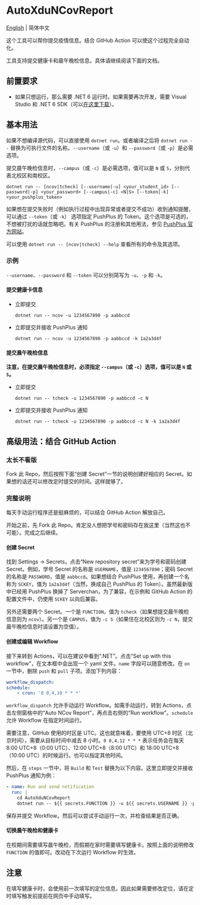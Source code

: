 # AutoXduNCovReport

[English](./README.md) | 简体中文

这个工具可以帮你提交疫情信息。结合 GitHub Action 可以使这个过程完全自动化。

工具支持提交健康卡和晨午晚检信息。具体请继续阅读下面的文档。

## 前置要求

- 如果只想运行，那么需要 .NET 6 运行时。如果需要再次开发，需要 Visual Studio 和 .NET 6 SDK（可以[在这里下载](https://dotnet.microsoft.com/download/dotnet)）。

## 基本用法

如果不想编译源代码，可以直接使用 `dotnet run`。或者编译之后将 `dotnet run --` 替换为可执行文件的名称。`--username`（或 `-u`）和 `--password`（或 `-p`）是必需选项。

提交晨午晚检信息时，`--campus`（或 `-c`）是必需选项，值可以是 `N` 或 `S`，分别代表北校区和南校区。

`dotnet run -- [ncov|tcheck] [--username|-u] <your_student_id> [--password|-p] <your_password> [--campus|-c] <N|S> [--token|-k] <your_pushplus_token>`

如果想在提交失败时（例如执行过程中出现异常或者提交不成功）收到通知提醒，可以通过 `--token`（或 `-k`） 选项指定 PushPlus 的 Token。这个选项是可选的，不想被打扰的话就忽略吧。有关 PushPlus 的注册和其他用法，参见 [PushPlus 官方网站](https://www.pushplus.plus/)。

可以使用 `dotnet run -- [ncov|tcheck] --help` 查看所有的命令及其选项。

### 示例

`--username`、`--password` 和 `--token` 可以分别简写为 `-u`、`-p` 和 `-k`。

#### 提交健康卡信息

- 立即提交

  `dotnet run -- ncov -u 1234567890 -p aabbccd`

- 立即提交并接收 PushPlus 通知

  `dotnet run -- ncov -u 1234567890 -p aabbccd -k 1a2a3d4f`

#### 提交晨午晚检信息

**注意，在提交晨午晚检信息时，必须指定 `--campus`（或 `-c`）选项，值可以是 `N` 或 `S`。**

- 立即提交

  `dotnet run -- tcheck -u 1234567890 -p aabbccd -c N`

- 立即提交并接收 PushPlus 通知

  `dotnet run -- tcheck -u 1234567890 -p aabbccd -c N -k 1a2a3d4f`

## 高级用法：结合 GitHub Action

### 太长不看版

Fork 此 Repo，然后按照下面“创建 Secret”一节的说明创建好相应的 Secret。如果想的话还可以修改定时提交的时间。这样就够了。

### 完整说明

每天手动运行程序还是挺麻烦的，可以结合 GitHub Action 解放自己。

开始之前，先 Fork 此 Repo。肯定没人想把学号和密码存在我这里（当然这也不可能）。完成之后继续。

#### 创建 Secret

找到 Settings → Secrets，点击“New repository secret”来为学号和密码创建 Secret。例如，学号 Secret 的名称是 `USERNAME`，值是 `1234567890`；密码 Secret 的名称是 `PASSWORD`，值是 `aabbccd`。如果想结合 PushPlus 使用，再创建一个名称为 `SCKEY`，值为 `1a2a3d4f`（当然，换成自己 PushPlus 的 Token）。虽然最新版中已经用 PushPlus 换掉了 Serverchan，为了兼容，在示例和 GitHub Action 的配置文件中，仍使用 `SCKEY` 以向后兼容。

另外还需要两个 Secret。一个是 `FUNCTION`，值为 `tcheck`（如果想提交晨午晚检信息则为 `ncov`）。另一个是 `CAMPUS`，值为 `-c S`（如果住在北校区则为 `-c N`，提交晨午晚检信息时请设置为空值）。

#### 创建或编辑 Workflow

接下来转到 Actions，可以在建议中看到“.NET”。点击“Set up with this workflow”，在文本框中会出现一个 yaml 文件。`name` 字段可以随意修改。在 `on` 一节中，删除 `push` 和 `pull` 子项。添加下列内容：

```yaml
workflow_dispatch:
schedule:
    - cron: '0 0,4,10 * * *'
```

`workflow_dispatch` 允许手动运行 Workflow。如需手动运行，转到 Actions，点击左侧窗格中的“Auto NCov Report”，再点击右侧的“Run workflow”。`schedule` 允许 Workflow 在指定时间运行。

需要注意，GitHub 使用的时区是 UTC。这也就意味着，要使用 UTC+8 时区（北京时间），需要从目标时间中减去 8 小时。`0 0,4,12 * * *` 表示任务会在每天 8:00 UTC+8（0:00 UTC）、12:00 UTC+8（8:00 UTC）和 18:00 UTC+8（10:00 UTC）的时候运行。也可以指定其他时间。

然后，在 `steps` 一节中，将 `Build` 和 `Test` 替换为以下内容。这里立即提交并接收 PushPlus 通知为例：

```yaml
- name: Run and send notification
  run: |
    cd AutoXduNCovReport
    dotnet run -- ${{ secrets.FUNCTION }} -u ${{ secrets.USERNAME }} -p ${{ secrets.PASSWORD }} ${{ secrets.CAMPUS}} -k ${{ secrets.SCKEY }}
```

保存并提交 Workflow。然后可以尝试手动运行一次，并检查结果是否正确。

#### 切换晨午晚检和健康卡

在校期间需要填写晨午晚检，而假期在家时需要填写健康卡。按照上面的说明修改 `FUNCTION` 的值即可。改动在下次运行 Workflow 时生效。

## 注意

在填写健康卡时，会使用前一次填写的定位信息。因此如果需要修改定位，请在定时填写触发前提前在网页中手动填写。
